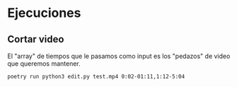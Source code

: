 # Ejecuciones

## Cortar video

El "array" de tiempos que le pasamos como input es los "pedazos"
de video que queremos mantener.

```
poetry run python3 edit.py test.mp4 0:02-01:11,1:12-5:04
```
